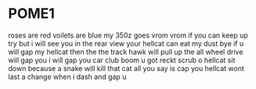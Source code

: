 # POME1
roses are red voilets are blue my 350z goes vrom vrom
if you can keep up try but i will see you in the rear view 
your hellcat can eat my dust bye 
if u will gap my hellcat then the  the track hawk will pull up 
the all wheel drive will gap you 
i will gap you car club
boom u got reckt scrub
o hellcat sit down because a snake will kill that cat 
all you say is cap 
you hellcat wont last a change when i  dash and gap u 
